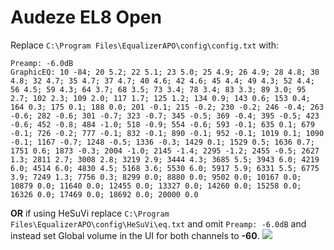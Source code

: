 # Audeze EL8 Open
Replace `C:\Program Files\EqualizerAPO\config\config.txt` with:
```
Preamp: -6.0dB
GraphicEQ: 10 -84; 20 5.2; 22 5.1; 23 5.0; 25 4.9; 26 4.9; 28 4.8; 30 4.8; 32 4.7; 35 4.7; 37 4.7; 40 4.6; 42 4.6; 45 4.4; 49 4.3; 52 4.4; 56 4.5; 59 4.3; 64 3.7; 68 3.5; 73 3.4; 78 3.4; 83 3.3; 89 3.0; 95 2.7; 102 2.3; 109 2.0; 117 1.7; 125 1.2; 134 0.9; 143 0.6; 153 0.4; 164 0.3; 175 0.1; 188 0.0; 201 -0.1; 215 -0.2; 230 -0.2; 246 -0.4; 263 -0.6; 282 -0.6; 301 -0.7; 323 -0.7; 345 -0.5; 369 -0.4; 395 -0.5; 423 -0.6; 452 -0.8; 484 -1.0; 518 -0.9; 554 -0.6; 593 -0.1; 635 0.1; 679 -0.1; 726 -0.2; 777 -0.1; 832 -0.1; 890 -0.1; 952 -0.1; 1019 0.1; 1090 -0.1; 1167 -0.7; 1248 -0.5; 1336 -0.3; 1429 0.1; 1529 0.5; 1636 0.7; 1751 0.6; 1873 -0.3; 2004 -1.0; 2145 -1.4; 2295 -1.2; 2455 -0.5; 2627 1.3; 2811 2.7; 3008 2.8; 3219 2.9; 3444 4.3; 3685 5.5; 3943 6.0; 4219 6.0; 4514 6.0; 4830 4.5; 5168 3.6; 5530 6.0; 5917 5.9; 6331 5.5; 6775 3.9; 7249 1.3; 7756 0.3; 8299 0.0; 8880 0.0; 9502 0.0; 10167 0.0; 10879 0.0; 11640 0.0; 12455 0.0; 13327 0.0; 14260 0.0; 15258 0.0; 16326 0.0; 17469 0.0; 18692 0.0; 20000 0.0
```
**OR** if using HeSuVi replace `C:\Program Files\EqualizerAPO\config\HeSuVi\eq.txt` and omit `Preamp: -6.0dB` and instead set Global volume in the UI for both channels to **-60**.
![](https://raw.githubusercontent.com/jaakkopasanen/AutoEq/master/results/Innerfidelity%202017/innerfidelity/onear/Audeze%20EL8%20Open/Audeze%20EL8%20Open.png)
